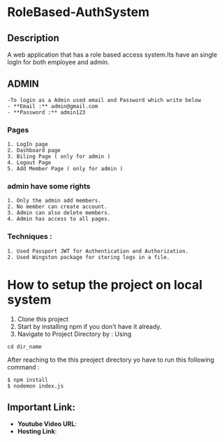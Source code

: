 # RoleBased-AuthSystem

## Description

  A web application that has a role based access system.Its have an single logIn 
  for both employee and admin.
  
## ADMIN 
    -To login as a Admin used email and Password which write below
    - **Email :** admin@gmail.com
    - **Password :** admin123
  
  ### Pages 
    1. LogIn page
    2. Dashboard page
    3. Biling Page ( only for admin )
    4. Logout Page 
    5. Add Member Page ( only for admin )
  
  ### admin have some rights
    
    1. Only the admin add members.
    2. No member can create account.
    3. Admin can also delete members.
    4. Admin has access to all pages.
    
  ### Techniques :
    1. Used Passport JWT for Authentication and Authorization.
    2. Used Wingston package for storing logs in a file.
  
# How to setup the project on local system
  1. Clone this project
  2. Start by installing npm if you don't have it already.
  3. Navigate to Project Directory by : Using
  ```
  cd dir_name
  
  ```
  
  After reaching to the this preoject directory yo have to run this following command :
  ```
  $ npm install
  $ nodemon index.js 
  ```
  
## Important Link:

- **Youtube Video URL**: 
- **Hosting Link**: 

<br/>
